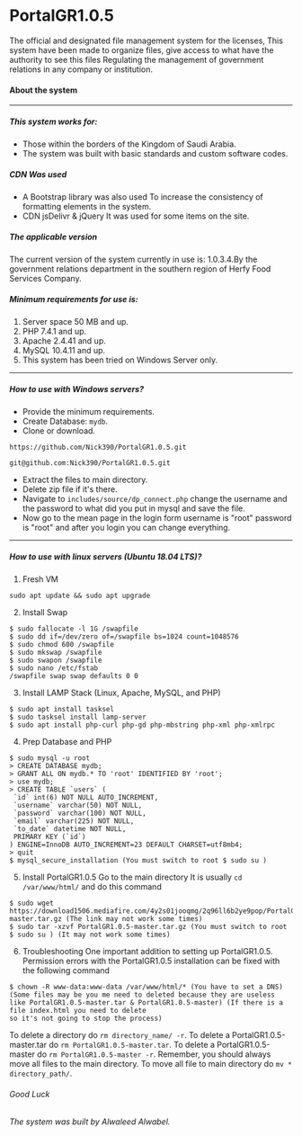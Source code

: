 # PortalGR1.0.5
The official and designated file management system for the licenses, This system have been made to organize files,
give access to what have the authority to see this files Regulating the management of government relations in any company or institution.
#### About the system
---
##### This system works for:
* Those within the borders of the Kingdom of Saudi Arabia.
* The system was built with basic standards and custom software codes.

##### CDN Was used
* A Bootstrap library was also used To increase the consistency of formatting elements in the system.
* CDN jsDelivr & jQuery It was used for some items on the site.

##### The applicable version
The current version of the system currently in use is: 1.0.3.4.By the government relations department in the southern region of Herfy Food Services Company.

##### Minimum requirements for use is:
1. Server space 50 MB and up.
2. PHP 7.4.1 and up.
3. Apache 2.4.41 and up.
4. MySQL 10.4.11 and up.
5. This system has been tried on Windows Server only.
---
##### How to use with Windows servers?
* Provide the minimum requirements.
* Create Database: `mydb`.
* Clone or download.
``` 
https://github.com/Nick390/PortalGR1.0.5.git

git@github.com:Nick390/PortalGR1.0.5.git
```
* Extract the files to main directory.
* Delete zip file if it's there. 
* Navigate to `includes/source/dp_connect.php` change the username and the password to what did you put in mysql and save the file.
* Now go to the mean page in the login form username is "root" password is "root" and after you login you can change everything.
---
##### How to use with linux servers (Ubuntu 18.04 LTS)?
1. Fresh VM
``` 
sudo apt update && sudo apt upgrade
```
2. Install Swap
```
$ sudo fallocate -l 1G /swapfile
$ sudo dd if=/dev/zero of=/swapfile bs=1024 count=1048576
$ sudo chmod 600 /swapfile
$ sudo mkswap /swapfile
$ sudo swapon /swapfile
$ sudo nano /etc/fstab
/swapfile swap swap defaults 0 0
```
3. Install LAMP Stack (Linux, Apache, MySQL, and PHP)
```
$ sudo apt install tasksel
$ sudo tasksel install lamp-server
$ sudo apt install php-curl php-gd php-mbstring php-xml php-xmlrpc
```
4. Prep Database and PHP
```
$ sudo mysql -u root
> CREATE DATABASE mydb;  
> GRANT ALL ON mydb.* TO 'root' IDENTIFIED BY 'root';
> use mydb;
> CREATE TABLE `users` (
 `id` int(6) NOT NULL AUTO_INCREMENT,
 `username` varchar(50) NOT NULL,
 `password` varchar(100) NOT NULL,
 `email` varchar(225) NOT NULL,
 `to_date` datetime NOT NULL,
 PRIMARY KEY (`id`)
) ENGINE=InnoDB AUTO_INCREMENT=23 DEFAULT CHARSET=utf8mb4;
> quit  
$ mysql_secure_installation (You must switch to root $ sudo su )
```
5. Install PortalGR1.0.5
Go to the main directory It is usually `cd /var/www/html/` and do this command  
```
$ sudo wget https://download1506.mediafire.com/4y2s01jooqmg/2q96ll6b2ye9pop/PortalGR1.0.5-master.tar.gz (The link may not work some times)
$ sudo tar -xzvf PortalGR1.0.5-master.tar.gz (You must switch to root $ sudo su ) (It may not work some times)
```
6. Troubleshooting
One important addition to setting up PortalGR1.0.5. Permission errors with the PortalGR1.0.5 installation can be fixed with the following command
```
$ chown -R www-data:www-data /var/www/html/* (You have to set a DNS) (Some files may be you me need to deleted because they are useless like PortalGR1.0.5-master.tar & PortalGR1.0.5-master) (If there is a file index.html you need to delete
so it's not going to stop the process)
```
To delete a directory do `rm directory_name/ -r`.
To delete a PortalGR1.0.5-master.tar do `rm PortalGR1.0.5-master.tar`.
To delete a PortalGR1.0.5-master do `rm PortalGR1.0.5-master -r`.
Remember, you should always move all files to the main directory.
To move all file to main directory do `mv * directory_path/`.
###### Good Luck

###### The system was built by Alwaleed Alwabel.
